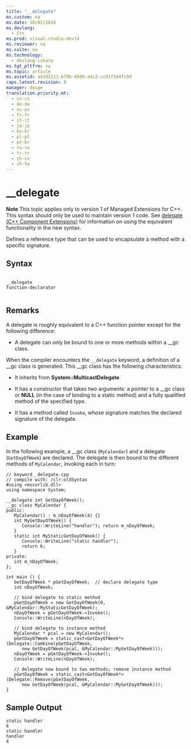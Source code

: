 ```yaml
---
title: "__delegate"
ms.custom: na
ms.date: 10/01/2016
ms.devlang: 
  - C++
ms.prod: visual-studio-dev14
ms.reviewer: na
ms.suite: na
ms.technology: 
  - devlang-csharp
ms.tgt_pltfrm: na
ms.topic: article
ms.assetid: a41d2211-b79b-4509-a4c2-cc91f3d4fc9d
caps.latest.revision: 8
manager: douge
translation.priority.mt: 
  - cs-cz
  - de-de
  - es-es
  - fr-fr
  - it-it
  - ja-jp
  - ko-kr
  - pl-pl
  - pt-br
  - ru-ru
  - tr-tr
  - zh-cn
  - zh-tw
---
```

# __delegate
**Note** This topic applies only to version 1 of Managed Extensions for C++. This syntax should only be used to maintain version 1 code. See [delegate  (C++ Component Extensions)](../Topic/delegate%20%20\(C++%20Component%20Extensions\).md) for information on using the equivalent functionality in the new syntax.  
  
 Defines a reference type that can be used to encapsulate a method with a specific signature.  
  
## Syntax  
  
```  
  
__delegate   
function-declarator  
  
```  
  
## Remarks  
 A delegate is roughly equivalent to a C++ function pointer except for the following difference:  
  
-   A delegate can only be bound to one or more methods within a __gc class.  
  
 When the compiler encounters the `__delegate` keyword, a definition of a __gc class is generated. This \__gc class has the following characteristics:  
  
-   It inherits from **System::MulticastDelegate**.  
  
-   It has a constructor that takes two arguments: a pointer to a __gc class or **NULL** (in the case of binding to a static method) and a fully qualified method of the specified type.  
  
-   It has a method called `Invoke`, whose signature matches the declared signature of the delegate.  
  
## Example  
 In the following example, a __gc class (`MyCalendar`) and a delegate (`GetDayOfWeek`) are declared. The delegate is then bound to the different methods of `MyCalendar`, invoking each in turn:  
  
```  
// keyword__delegate.cpp  
// compile with: /clr:oldSyntax  
#using <mscorlib.dll>  
using namespace System;  
  
__delegate int GetDayOfWeek();  
__gc class MyCalendar {  
public:  
   MyCalendar() : m_nDayOfWeek(4) {}  
   int MyGetDayOfWeek() {   
      Console::WriteLine("handler"); return m_nDayOfWeek;   
   }  
   static int MyStaticGetDayOfWeek() {   
      Console::WriteLine("static handler");   
      return 6;  
   }  
private:  
   int m_nDayOfWeek;  
};  
  
int main () {  
   GetDayOfWeek * pGetDayOfWeek;  // declare delegate type  
   int nDayOfWeek;  
  
   // bind delegate to static method  
   pGetDayOfWeek = new GetDayOfWeek(0, &MyCalendar::MyStaticGetDayOfWeek);  
   nDayOfWeek = pGetDayOfWeek->Invoke();  
   Console::WriteLine(nDayOfWeek);  
  
   // bind delegate to instance method  
   MyCalendar * pcal = new MyCalendar();  
   pGetDayOfWeek = static_cast<GetDayOfWeek*>(Delegate::Combine(pGetDayOfWeek,  
      new GetDayOfWeek(pcal, &MyCalendar::MyGetDayOfWeek)));  
   nDayOfWeek = pGetDayOfWeek->Invoke();  
   Console::WriteLine(nDayOfWeek);  
  
   // delegate now bound to two methods; remove instance method  
   pGetDayOfWeek = static_cast<GetDayOfWeek*>(Delegate::Remove(pGetDayOfWeek,  
      new GetDayOfWeek(pcal, &MyCalendar::MyGetDayOfWeek)));  
}  
```  
  
## Sample Output  
  
```  
static handler  
6  
static handler  
handler  
4  
```